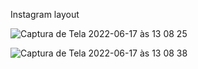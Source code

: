 Instagram layout

![Captura de Tela 2022-06-17 às 13 08 25](https://user-images.githubusercontent.com/101880897/174335994-685dae85-159b-457e-8eeb-d43535116b2b.png)

![Captura de Tela 2022-06-17 às 13 08 38](https://user-images.githubusercontent.com/101880897/174336023-d7aff100-efbe-4afb-a18c-8d7765ae8b33.png)
